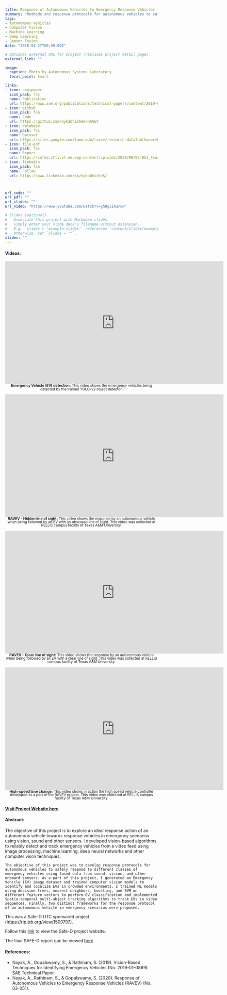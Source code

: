 ```yaml
---
title: Response of Autonomous Vehicles to Emergency Response Vehicles (RAVEV)
summary: "Methods and response protocols for autonomous vehicles to safely respond to different classes of emergency vehicles using fused data from sound, vision, and other onboard sensors." 
tags:
- Autonomous Vehicles
- Computer Vision
- Machine Learning
- Deep Learning
- Sensor Fusion
date: "2018-01-27T00:00:00Z"

# Optional external URL for project (replaces project detail page).
external_link: ""

image:
  caption: Photo by Autonomous Systems Laboratory
  focal_point: Smart

links:
- icon: newspaper
  icon_pack: fas
  name: Publication
  url: https://www.sae.org/publications/technical-papers/content/2019-01-0889/
- icon: github
  icon_pack: fab
  name: Code
  url: https://github.com/nykabhishek/RAVEV
- icon: database
  icon_pack: fas
  name: Dataset
  url: https://sites.google.com/tamu.edu/ravev/research-data?authuser=0
- icon: file-pdf
  icon_pack: fas
  name: Report
  url: https://safed.vtti.vt.edu/wp-content/uploads/2020/08/03-051_FinalResearchReport_Final.pdf
- icon: linkedin
  icon_pack: fab
  name: Follow
  url: https://www.linkedin.com/in/nykabhishek/



url_code: ""
url_pdf: ""
url_slides: ""
url_video: "https://www.youtube.com/watch?v=gh0g5iAuruw"

# Slides (optional).
#   Associate this project with Markdown slides.
#   Simply enter your slide deck's filename without extension.
#   E.g. `slides = "example-slides"` references `content/slides/example-slides.md`.
#   Otherwise, set `slides = ""`.
slides: ""
---
```


<!-- <p>
    <b>Location:</b> Texas A&M Transportation Institute (TTI) - College Station, TX
</p> -->
<h4> <b>Videos:</b> </h4>
<p style="text-align:center; line-height:80%" > 
    <iframe width="720" height="405" src="https://www.youtube.com/embed/ILjxfTvve_M" frameborder="0" allow="accelerometer; autoplay; encrypted-media; gyroscope; picture-in-picture" allowfullscreen></iframe>
    <small> <b>Emergency Vehicle (EV) detection:</b> This video shows the emergency vehicles being detected by the trained YOLO-v3 object detector.</small><br/>
<br>
    <iframe width="720" height="405" src="https://www.youtube.com/embed/jC9_wJNKgvk" frameborder="0" allow="accelerometer; autoplay; encrypted-media; gyroscope; picture-in-picture" allowfullscreen></iframe>
    <small> <b> RAVEV - Hidden line of sight:</b> This video shows the response by an autonomous vehicle when being followed by an EV with an obscured line of sight. This video was collected at RELLIS campus facility of Texas A&M University. </small><br/>
<br>
    <iframe width="720" height="405" src="https://www.youtube.com/embed/7__n65RxJSA" frameborder="0" allow="accelerometer; autoplay; encrypted-media; gyroscope; picture-in-picture" allowfullscreen></iframe>
    <small> <b> RAVEV - Clear line of sight:</b> This video shows the response by an autonomous vehicle when being followed by an EV with a clear line of sight. This video was collected at RELLIS campus facility of Texas A&M University. </small><br/>
<br>
    <iframe width="720" height="405" src="https://www.youtube.com/embed/RnoCnT-sKZ0" frameborder="0" allow="accelerometer; autoplay; encrypted-media; gyroscope; picture-in-picture" allowfullscreen></iframe>
    <small> <b> High-speed lane change:</b> This video shows in action the high speed vehicle controller developed as a part of the RAVEV project. This video was collected at RELLIS campus facility of Texas A&M University. </small>
</p>

<p style="text-align:center">
    <h4><b><a href="https://sites.google.com/tamu.edu/ravev/" target="_blank">Visit Project Website here</a></b></h4>
</p>

<p>
    <h4>Abstract:</h4>
    The objective of this project is to explore an ideal response action of an autonomous vehicle towards response vehicles in emergency scenarios using vision, sound and other sensors. I developed vision-based algorithms to reliably detect and track emergency vehicles from a video feed using image processing, machine learning, deep neural networks and other computer vison techniques.

    The objective of this project was to develop response protocols for autonomous vehicles to safely respond to different classes of emergency vehicles using fused data from sound, vision, and other onboard sensors. As a part of this project, I generated an Emergency Vehicle (EV) image dataset and trained computer vision models to identify and localize EVs in crowded environments. I trained ML models using decision trees, nearest neighbors, boosting, and SVM on different feature vectors to perform EV classification and implemented Spatio-temporal multi-object tracking algorithms to track EVs in video sequences. Finally, two distinct frameworks for the response protocol of an autonomous vehicle in emergency scenarios were proposed.
</p>
<p>
    This was a Safe-D UTC sponsored project <a href="https://rip.trb.org/view/1500797/" target="_blank">(https://rip.trb.org/view/1500797)</a>.
</p>
<p> 
    Follow this <a href="https://www.vtti.vt.edu/utc/safe-d/index.php/projects/response-of-autonomous-vehicles-to-emergency-response-vehicles/" target="_blank">link</a> to view the Safe-D project website.
</p>
<p>
    The final SAFE-D report can be viewed <a href="https://safed.vtti.vt.edu/wp-content/uploads/2020/08/03-051_FinalResearchReport_Final.pdf" target="_blank">here</a>.
</p>
<p>
    <h4>References:</h4>
    <ul>
        <li>Nayak, A., Gopalswamy, S., & Rathinam, S. (2019). Vision-Based Techniques for Identifying Emergency Vehicles (No. 2019-01-0889). SAE Technical Paper.</li>
        <li>Nayak, A., Rathinam, S., & Gopalswamy, S. (2020). Response of Autonomous Vehicles to Emergency Response Vehicles (RAVEV) (No. 03-051).</li>
    </ul>
</p>

